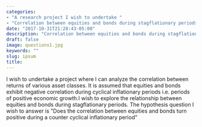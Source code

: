 ```yaml
---
categories:
- "A research project I wish to undertake "
- "Correlation between equities and bonds during stagflationary periods?"
date: "2017-10-31T21:28:43-05:00"
description: "Correlation between equities and bonds during stagflationary periods?"
draft: false
image: questions1.jpg
keywords: ""
slug: ipsum
title: 
---
```


I wish to undertake a project where I can analyze the correlation between returns of various asset classes. It is assumed that equities and bonds exhibit negative correlation during cyclical inflationary periods i.e. periods of positive economic growth.I wish to explore the relationship between equities and bonds during stagflationary periods. The hypothesis question I wish to answer is "Does the correlation between equities and bonds turn positive during a counter cyclical inflationary period"